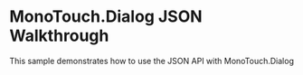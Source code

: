 MonoTouch.Dialog JSON Walkthrough
=================================

This sample demonstrates how to use the JSON API with MonoTouch.Dialog